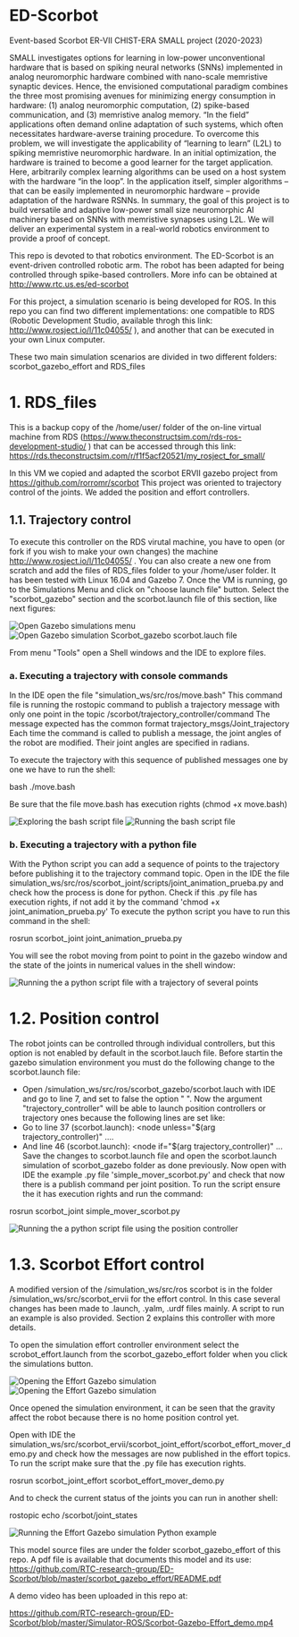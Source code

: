# ED-Scorbot
Event-based Scorbot ER-VII
CHIST-ERA SMALL project (2020-2023)

SMALL investigates options for learning in low-power unconventional hardware that is based on spiking neural networks (SNNs) 
implemented in analog neuromorphic hardware combined with nano-scale memristive synaptic devices. Hence, the envisioned computational 
paradigm combines the three most promising avenues for minimizing energy consumption in hardware: (1) analog neuromorphic computation, (2) spike-based communication, and (3) memristive analog memory. “In the field” applications often demand online adaptation of such systems, which often necessitates hardware-averse training procedure. To overcome this problem, we will investigate the applicability  of “learning to learn” (L2L) to spiking memristive neuromorphic hardware. In an initial optimization, the hardware is trained to become a good learner for the target application. Here, arbitrarily complex learning algorithms can be used on a host system with the hardware “in the loop”. In the application itself, simpler algorithms – that can be easily implemented in neuromorphic hardware – provide adaptation of the hardware RSNNs. In summary, the goal of this project is to build versatile and adaptive low-power small size neuromorphic AI machinery based on SNNs with memristive synapses using L2L. We will deliver an experimental system in a real-world robotics environment to provide a proof of concept.

This repo is devoted to that robotics environment. The ED-Scorbot is an event-driven controlled robotic arm. The robot has been adapted for being controlled through spike-based controllers. More info can be obtained at http://www.rtc.us.es/ed-scorbot 

For this project, a simulation scenario is being developed for ROS. In this repo you can find two different implementations: one compatible to RDS (Robotic Development Studio, available throgh this link: http://www.rosject.io/l/11c04055/ ), and another that can be executed in your own Linux computer.

These two main simulation scenarios are divided in two different folders: scorbot_gazebo_effort and RDS_files

# 1. RDS_files
This is a backup copy of the /home/user/ folder of the on-line virtual machine from RDS (https://www.theconstructsim.com/rds-ros-development-studio/ ) that can be accessed through this link: https://rds.theconstructsim.com/r/f1f5acf20521/my_rosject_for_small/

In this VM we copied and adapted the scorbot ERVII gazebo project from https://github.com/rorromr/scorbot 
This project was oriented to trajectory control of the joints. We added the position and effort controllers.

## 1.1. Trajectory control
To execute this controller on the RDS virutal machine, you have to open (or fork if you wish to make your own changes) the machine 
http://www.rosject.io/l/11c04055/ . You can also create a new one from scratch and add the files of RDS_files folder to your /home/user folder. It has been tested with Linux 16.04 and Gazebo 7. Once the VM is running, go to the Simulations Menu and click on "choose launch file" button. Select the "scorbot_gazebo" section and the scorbot.launch file of this section, like next figures:

![Open Gazebo simulations menu](RDS_Trajectory_step1.png)
![Open Gazebo simulation Scorbot_gazebo scorbot.lauch file](RDS_Trajectory_step2.png)

From menu "Tools" open a Shell windows and the IDE to explore files.

### a. Executing a trajectory with console commands

In the IDE open the file "simulation_ws/src/ros/move.bash"
This command file is running the rostopic command to publish a trajectory message with only one point in the topic
/scorbot/trajectory_controller/command
The message expected has the common format trajectory_msgs/Joint_trajectory
Each time the command is called to publish a message, the joint angles of the robot are modified. Their joint angles are specified in 
radians.

To execute the trajectory with this sequence of published messages one by one we have to run the shell:

bash ./move.bash

Be sure that the file move.bash has execution rights (chmod +x move.bash)

![Exploring the bash script file](RDS_Trajectory_step3.png)
![Running the bash script file](RDS_Trajectory_step4.png)

### b. Executing a trajectory with a python file
With the Python script you can add a sequence of points to the trajectory before publishing it to the trajectory command topic.
Open in the IDE the file simulation_ws/src/ros/scorbot_joint/scripts/joint_animation_prueba.py and check how the process is done 
for python. Check if this .py file has execution rights, if not add it by the command 'chmod +x joint_animation_prueba.py' 
To execute the python script you have to run this command in the shell:

rosrun scorbot_joint joint_animation_prueba.py

You will see the robot moving from point to point in the gazebo window and the state of the joints in numerical values in the shell 
window:

![Running the a python script file with a trajectory of several points](RDS_Trajectory_python.png)

# 1.2. Position control
The robot joints can be controlled through individual controllers, but this option is not enabled by default in the scorbot.lauch file. Before startin the gazebo simulation environment you must do the following change to the scorbot.launch file:

- Open /simulation_ws/src/ros/scorbot_gazebo/scorbot.lauch with IDE and go to line 7, and set to false the option " <arg name="trajectory_controller" default="false"/>". Now the argument "trajectory_controller" will be able to launch position controllers or trajectory ones because the following lines are set like: 
- Go to line 37 (scorbot.launch):
   <!-- Use individual controllers -->
    <node unless="$(arg trajectory_controller)" ....
- And line 46 (scorbot.launch):
    <!-- Use trajectory controllers -->
    <node if="$(arg trajectory_controller)" ...
Save the changes to scorbot.launch file and open the scorbot.launch simulation of scorbot_gazebo folder as done previously.
Now open with IDE the example .py file 'simple_mover_scorbot.py' and check that now there is a publish command per joint position.
To run the script ensure the it has execution rights and run the command:

rosrun scorbot_joint simple_mover_scorbot.py

![Running the a python script file using the position controller](RDS_Position_python.png)

# 1.3. Scorbot Effort control
A modified version of the /simulation_ws/src/ros scorbot is in the folder /simulation_ws/src/scorbot_ervii for the effort control. In this case several changes has been made to .launch, .yalm, .urdf files mainly. A script to run an example is also provided. Section 2 explains this controller with more details.

To open the simulation effort controller environment select the scrobot_effort.launch from the scorbot_gazebo_effort folder when you click the simulations button.

![Opening the Effort Gazebo simulation](RDS_Effort_python_step1.png)
![Opening the Effort Gazebo simulation](RDS_Effort_python_step2.png)

Once opened the simulation environment, it can be seen that the gravity affect the robot because there is no home position control yet.

Open with IDE the simulation_ws/src/scorbot_ervii/scorbot_joint_effort/scorbot_effort_mover_demo.py and check how the messages are now published in the effort topics.
To run the script make sure that the .py file has execution rights.

rosrun scorbot_joint_effort scorbot_effort_mover_demo.py

And to check the current status of the joints you can run in another shell:

rostopic echo /scorbot/joint_states

![Running the Effort Gazebo simulation Python example](RDS_Effort_python_step2.png)

This model source files are under the folder scorbot_gazebo_effort of this repo. A pdf file is available that documents this model and its use: https://github.com/RTC-research-group/ED-Scorbot/blob/master/scorbot_gazebo_effort/README.pdf 

A demo video has been uploaded in this repo at: 

https://github.com/RTC-research-group/ED-Scorbot/blob/master/Simulator-ROS/Scorbot-Gazebo-Effort_demo.mp4


